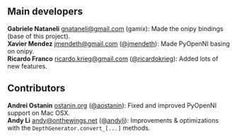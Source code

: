 ## Main developers ##

**Gabriele Nataneli** <gnataneli@gmail.com> (gamix): Made the onipy bindings (base of this project).  
**Xavier Mendez** <jmendeth@gmail.com> ([@jmendeth](https://github.com/jmendeth)): Made PyOpenNI basing on onipy.  
**Ricardo Franco** <ricardo.krieg@gmail.com> ([@ricardokrieg](https://github.com/ricardokrieg)): Added lots of new features. 

## Contributors ##

**Andrei Ostanin** [ostanin.org](http://ostanin.org) ([@aostanin](https://github.com/aostanin)): Fixed and improved PyOpenNI support on Mac OSX.  
**Andy Li** <andy@onthewings.net> ([@andyli](https://github.com/andyli)): Improvements & optimizations with the `DepthGenerator.convert_[...]` methods.
